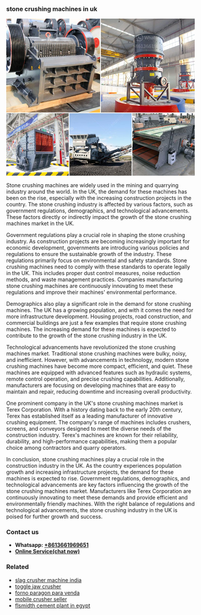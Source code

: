 <h3>stone crushing machines in uk</h3><img src='1706773746.jpg' alt=''><p>Stone crushing machines are widely used in the mining and quarrying industry around the world. In the UK, the demand for these machines has been on the rise, especially with the increasing construction projects in the country. The stone crushing industry is affected by various factors, such as government regulations, demographics, and technological advancements. These factors directly or indirectly impact the growth of the stone crushing machines market in the UK.</p><p>Government regulations play a crucial role in shaping the stone crushing industry. As construction projects are becoming increasingly important for economic development, governments are introducing various policies and regulations to ensure the sustainable growth of the industry. These regulations primarily focus on environmental and safety standards. Stone crushing machines need to comply with these standards to operate legally in the UK. This includes proper dust control measures, noise reduction methods, and waste management practices. Companies manufacturing stone crushing machines are continuously innovating to meet these regulations and improve their machines' environmental performance.</p><p>Demographics also play a significant role in the demand for stone crushing machines. The UK has a growing population, and with it comes the need for more infrastructure development. Housing projects, road construction, and commercial buildings are just a few examples that require stone crushing machines. The increasing demand for these machines is expected to contribute to the growth of the stone crushing industry in the UK.</p><p>Technological advancements have revolutionized the stone crushing machines market. Traditional stone crushing machines were bulky, noisy, and inefficient. However, with advancements in technology, modern stone crushing machines have become more compact, efficient, and quiet. These machines are equipped with advanced features such as hydraulic systems, remote control operation, and precise crushing capabilities. Additionally, manufacturers are focusing on developing machines that are easy to maintain and repair, reducing downtime and increasing overall productivity.</p><p>One prominent company in the UK's stone crushing machines market is Terex Corporation. With a history dating back to the early 20th century, Terex has established itself as a leading manufacturer of innovative crushing equipment. The company's range of machines includes crushers, screens, and conveyors designed to meet the diverse needs of the construction industry. Terex's machines are known for their reliability, durability, and high-performance capabilities, making them a popular choice among contractors and quarry operators.</p><p>In conclusion, stone crushing machines play a crucial role in the construction industry in the UK. As the country experiences population growth and increasing infrastructure projects, the demand for these machines is expected to rise. Government regulations, demographics, and technological advancements are key factors influencing the growth of the stone crushing machines market. Manufacturers like Terex Corporation are continuously innovating to meet these demands and provide efficient and environmentally friendly machines. With the right balance of regulations and technological advancements, the stone crushing industry in the UK is poised for further growth and success.</p><h3>Contact us</h3><ul><li><strong>Whatsapp:&nbsp;<a href="https://wa.me/8613661969651">+8613661969651</a></strong></li><li><a href="https://swt.shibang-china.com/?git&amp;zhl&amp;stone crushing machines in uk"><strong>Online Service(chat now)</strong></a></li></ul><h3>Related</h3><ul><li><a href='slag crusher machine india.md'>slag crusher machine india</a></li><li><a href='toggle jaw crusher.md'>toggle jaw crusher</a></li><li><a href='forno paragon para venda.md'>forno paragon para venda</a></li><li><a href='mobile crusher seller.md'>mobile crusher seller</a></li><li><a href='flsmidth cement plant in egypt.md'>flsmidth cement plant in egypt</a></li></ul>